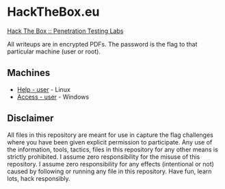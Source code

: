 # HackTheBox.eu
[Hack The Box :: Penetration Testing Labs](https://www.hackthebox.eu)

All writeups are in encrypted PDFs.  The password is the flag to that particular machine (user or root).

## Machines
- [Help - user](Help-user.pdf) - Linux
- [Access - user](Access-user.pdf) - Windows

## Disclaimer
All files in this repository are meant for use in capture the flag challenges where you have been given explicit permission to participate.  Any use of the information, tools, tactics, files in this repository for any other means is strictly prohibited.  I assume zero responsibility for the misuse of this repository.  I assume zero responsibility for any effects (intentional or not) caused by following or running any file in this repository.  Have fun, learn lots, hack responsibly.